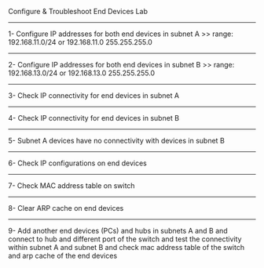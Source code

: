 Configure & Troubleshoot End Devices Lab

****************************************************************************************************
1- Configure IP addresses for both end devices in subnet A >> range: 192.168.11.0/24 or 192.168.11.0 255.255.255.0

****************************************************************************************************
2- Configure IP addresses for both end devices in subnet B >> range: 192.168.13.0/24 or 192.168.13.0 255.255.255.0

****************************************************************************************************
3- Check IP connectivity for end devices in subnet A

****************************************************************************************************
4- Check IP connectivity for end devices in subnet B

****************************************************************************************************
5- Subnet A devices have no connectivity with devices in subnet B

****************************************************************************************************
6- Check IP configurations on end devices

****************************************************************************************************
7- Check MAC address table on switch

****************************************************************************************************
8- Clear ARP cache on end devices

****************************************************************************************************
9- Add another end devices (PCs) and hubs in subnets A and B and connect to hub and different port of the switch and test the connectivity within subnet A and subnet B and check mac address table of the switch and arp cache of the end devices

